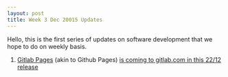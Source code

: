```yaml
---
layout: post
title: Week 3 Dec 20015 Updates
---
```


Hello, this is the first series of updates on software development that we hope to do on weekly basis.

1. [Gitlab Pages](https://gitlab.com/gitlab-org/gitlab-ee/merge_requests/80) (akin to Github Pages) [is coming to gitlab.com in this 22/12 release](https://about.gitlab.com/direction/)

